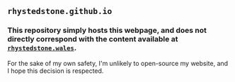 ## `rhystedstone.github.io`
### This repository simply hosts this webpage, and does not directly correspond with the content available at [`rhystedstone.wales`](https://rhystedstone.wales).
For the sake of my own safety, I'm unlikely to open-source my website, and I hope this decision is respected.
